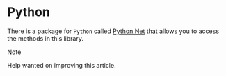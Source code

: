 # Python

There is a package for ``Python`` called [Python.Net](http://pythonnet.github.io/)
that allows you to access the methods in this library.

> [!Note]
> Help wanted on improving this article.